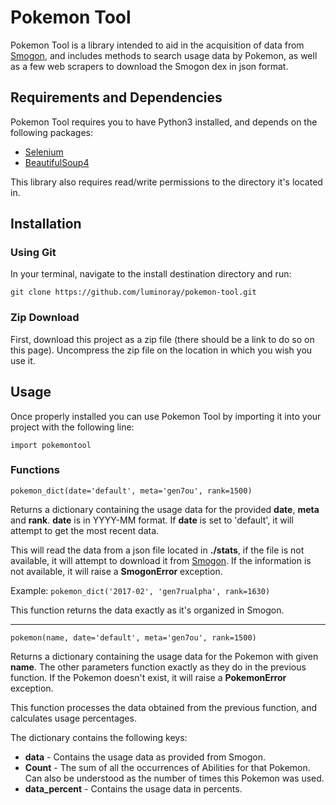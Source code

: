 # Pokemon Tool
Pokemon Tool is a library intended to aid in the acquisition of data from [Smogon](http://www.smogon.com/), and includes methods to search usage data by Pokemon, as well as a few web scrapers to download the Smogon dex in json format.

## Requirements and Dependencies
Pokemon Tool requires you to have Python3 installed, and depends on the following packages:
- [Selenium](https://pypi.python.org/pypi/selenium)
- [BeautifulSoup4](https://pypi.python.org/pypi/beautifulsoup4)

This library also requires read/write permissions to the directory it's located in.

## Installation
### Using Git
In your terminal, navigate to the install destination directory and run:

`git clone https://github.com/luminoray/pokemon-tool.git`

### Zip Download
First, download this project as a zip file (there should be a link to do so on this page). Uncompress the zip file on the location in which you wish you use it.

## Usage
Once properly installed you can use Pokemon Tool by importing it into your project with the following line:

`import pokemontool`

### Functions

`pokemon_dict(date='default', meta='gen7ou', rank=1500)`

Returns a dictionary containing the usage data for the provided **date**, **meta** and **rank**. **date** is in YYYY-MM format. If **date** is set to 'default', it will attempt to get the most recent data.

This will read the data from a json file located in **./stats**, if the file is not available, it will attempt to download it from [Smogon](http://www.smogon.com/stats/). If the information is not available, it will raise a **SmogonError** exception.

Example: `pokemon_dict('2017-02', 'gen7rualpha', rank=1630)`

This function returns the data exactly as it's organized in Smogon.

---

`pokemon(name, date='default', meta='gen7ou', rank=1500)`

Returns a dictionary containing the usage data for the Pokemon with given **name**. The other parameters function exactly as they do in the previous function. If the Pokemon doesn't exist, it will raise a **PokemonError** exception.

This function processes the data obtained from the previous function, and calculates usage percentages.

The dictionary contains the following keys:

- **data** - Contains the usage data as provided from Smogon.
- **Count** - The sum of all the occurrences of Abilities for that Pokemon. Can also be understood as the number of times this Pokemon was used.
- **data_percent** - Contains the usage data in percents.